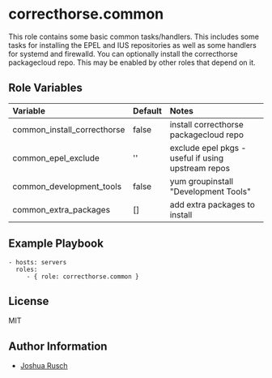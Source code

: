 correcthorse.common
=========

This role contains some basic common tasks/handlers. This includes some tasks for installing the EPEL and IUS repositories as well as some handlers for systemd and firewalld. You can optionally install the correcthorse packagecloud repo. This may be enabled by other roles that depend on it.

Role Variables
--------------
| Variable                              | Default                       | Notes                                         |
| :---                                  | :---                          | :---                                          |
| common_install_correcthorse           | false                         | install correcthorse packagecloud repo	|
| common_epel_exclude			| ''				| exclude epel pkgs - useful if using upstream repos |
| common_development_tools		| false				| yum groupinstall "Development Tools"	       |
| common_extra_packages			| []				| add extra packages to install		       |

Example Playbook
----------------

    - hosts: servers
      roles:
         - { role: correcthorse.common }

License
-------

MIT

Author Information
------------------

* [Joshua Rusch](https://correct.horse/)

